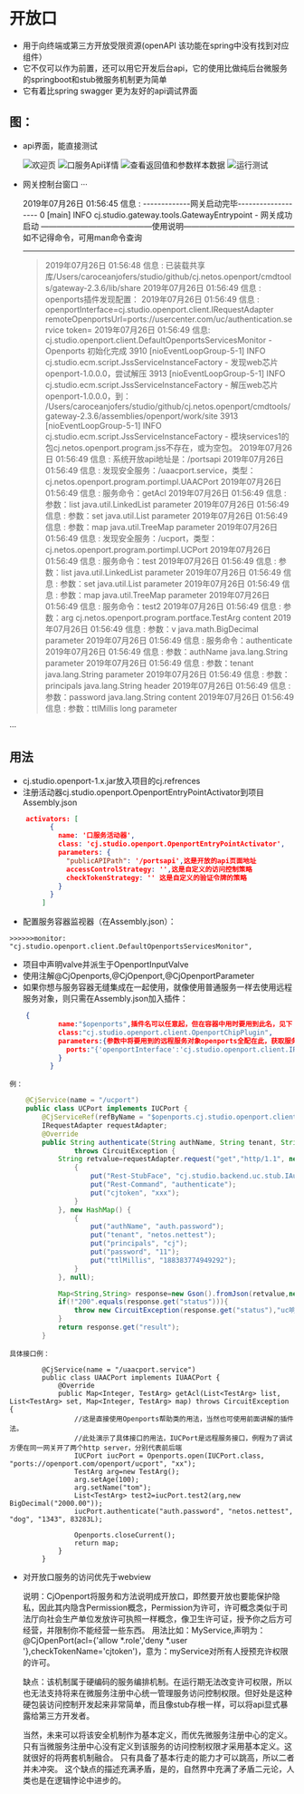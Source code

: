 # 开放口
- 用于向终端或第三方开放受限资源(openAPI 该功能在spring中没有找到对应组件）
- 它不仅可以作为前置，还可以用它开发后台api，它的使用比做纯后台微服务的springboot和stub微服务机制更为简单
- 它有着比spring swagger 更为友好的api调试界面
## 图：

- api界面，能直接测试

    ![欢迎页](https://github.com/carocean/cj.netos.openport/blob/master/documents/welcome.png)
    ![口服务Api详情](https://github.com/carocean/cj.netos.openport/blob/master/documents/viewports.png)
    ![查看返回值和参数样本数据](https://github.com/carocean/cj.netos.openport/blob/master/documents/viewsimple.png)
    ![运行测试](https://github.com/carocean/cj.netos.openport/blob/master/documents/runtest.png)


- 网关控制台窗口
···

    2019年07月26日 01:56:45  信息 : -------------网关启动完毕-------------------
    0    [main] INFO  cj.studio.gateway.tools.GatewayEntrypoint  - 网关成功启动
    ——————————————使用说明——————————————
           如不记得命令，可用man命令查询
    __________________________________

    >2019年07月26日 01:56:48  信息 : 已装载共享库/Users/caroceanjofers/studio/github/cj.netos.openport/cmdtools/gateway-2.3.6/lib/share
    2019年07月26日 01:56:49  信息 : openports插件发现配置：
    2019年07月26日 01:56:49  信息 : 		openportInterface=cj.studio.openport.client.IRequestAdapter remoteOpenportsUrl=ports://usercenter.com/uc/authentication.service token=
    2019年07月26日 01:56:49  信息: cj.studio.openport.client.DefaultOpenportsServicesMonitor - Openports 初始化完成
    3910 [nioEventLoopGroup-5-1] INFO  cj.studio.ecm.script.JssServiceInstanceFactory  - 发现web芯片openport-1.0.0.0，尝试解压
    3913 [nioEventLoopGroup-5-1] INFO  cj.studio.ecm.script.JssServiceInstanceFactory  - 解压web芯片openport-1.0.0.0，到：
    /Users/caroceanjofers/studio/github/cj.netos.openport/cmdtools/gateway-2.3.6/assemblies/openport/work/site
    3913 [nioEventLoopGroup-5-1] INFO  cj.studio.ecm.script.JssServiceInstanceFactory  - 模块services1的包cj.netos.openport.program.jss不存在，或为空包。
    2019年07月26日 01:56:49  信息 : 系统开放api地址是：/portsapi
    2019年07月26日 01:56:49  信息 : 发现安全服务：/uaacport.service，类型：cj.netos.openport.program.portimpl.UAACPort
    2019年07月26日 01:56:49  信息 : 		服务命令：getAcl
    2019年07月26日 01:56:49  信息 : 				参数：list java.util.LinkedList parameter
    2019年07月26日 01:56:49  信息 : 				参数：set java.util.List parameter
    2019年07月26日 01:56:49  信息 : 				参数：map java.util.TreeMap parameter
    2019年07月26日 01:56:49  信息 : 发现安全服务：/ucport，类型：cj.netos.openport.program.portimpl.UCPort
    2019年07月26日 01:56:49  信息 : 		服务命令：test
    2019年07月26日 01:56:49  信息 : 				参数：list java.util.LinkedList parameter
    2019年07月26日 01:56:49  信息 : 				参数：set java.util.List parameter
    2019年07月26日 01:56:49  信息 : 				参数：map java.util.TreeMap parameter
    2019年07月26日 01:56:49  信息 : 		服务命令：test2
    2019年07月26日 01:56:49  信息 : 				参数：arg cj.netos.openport.program.portface.TestArg content
    2019年07月26日 01:56:49  信息 : 				参数：v java.math.BigDecimal parameter
    2019年07月26日 01:56:49  信息 : 		服务命令：authenticate
    2019年07月26日 01:56:49  信息 : 				参数：authName java.lang.String parameter
    2019年07月26日 01:56:49  信息 : 				参数：tenant java.lang.String parameter
    2019年07月26日 01:56:49  信息 : 				参数：principals java.lang.String header
    2019年07月26日 01:56:49  信息 : 				参数：password java.lang.String content
    2019年07月26日 01:56:49  信息 : 				参数：ttlMillis long parameter

···

## 用法
- cj.studio.openport-1.x.jar放入项目的cj.refrences
- 注册活动器cj.studio.openport.OpenportEntryPointActivator到项目Assembly.json
``` json
    activators: [
          {
            name: '口服务活动器',
            class: 'cj.studio.openport.OpenportEntryPointActivator',
            parameters: {
              "publicAPIPath": '/portsapi',这是开放的api页面地址
              accessControlStrategy: '',这是自定义的访问控制策略
              checkTokenStrategy: '' 这是自定义的验证令牌的策略
            }
          }
        ]
```
- 配置服务容器监视器（在Assembly.json）：
```
>>>>>>monitor: "cj.studio.openport.client.DefaultOpenportsServicesMonitor",

```
- 项目中声明valve并派生于OpenportInputValve
- 使用注解@CjOpenports,@CjOpenport,@CjOpenportParameter
- 如果你想与服务容器无缝集成在一起使用，就像使用普通服务一样去使用远程服务对象，则只需在Assembly.json加入插件：
``` json
    {
            name:"$openports",插件名可以任意起，但在容器中用时要用到此名，见下：
            class:"cj.studio.openport.client.OpenportChipPlugin",
            parameters:{参数中将要用到的远程服务对象openports全配在此，获取服务时按接口调用
              ports:"{'openportInterface':'cj.studio.openport.client.IRequestAdapter','remoteOpenportsUrl':'ports://usercenter.com/uc/authentication.service','token':''}"
            }
          }
```
    例：
``` java
    @CjService(name = "/ucport")
    public class UCPort implements IUCPort {
        @CjServiceRef(refByName = "$openports.cj.studio.openport.client.IRequestAdapter")//$openports是前面配置的插件名。自动注入该服务，IRequestAdapter是调用任意接口的形式，当然可以返回具体接口对象，见后：
        IRequestAdapter requestAdapter;
        @Override
        public String authenticate(String authName, String tenant, String principals, String password, long ttlMillis)
                throws CircuitException {
            String retvalue=requestAdapter.request("get","http/1.1", new HashMap() {
                {
                    put("Rest-StubFace", "cj.studio.backend.uc.stub.IAuthenticationStub");
                    put("Rest-Command", "authenticate");
                    put("cjtoken", "xxx");
                }
            }, new HashMap() {
                {
                    put("authName", "auth.password");
                    put("tenant", "netos.nettest");
                    put("principals", "cj");
                    put("password", "11");
                    put("ttlMillis", "188383774949292");
                }
            }, null);

            Map<String,String> response=new Gson().fromJson(retvalue,new TypeToken<HashMap<String,String>>(){}.getType());
            if(!"200".equals(response.get("status"))){
                throw new CircuitException(response.get("status"),"uc响应错误："+response.get("message"));
            }
            return response.get("result");
        }
```

    具体接口例：
```
        @CjService(name = "/uaacport.service")
        public class UAACPort implements IUAACPort {
            @Override
            public Map<Integer, TestArg> getAcl(List<TestArg> list, List<TestArg> set, Map<Integer, TestArg> map) throws CircuitException {
                //这是直接使用Openports帮助类的用法，当然也可使用前面讲解的插件法。
                //此处演示了具体接口的用法，IUCPort是远程服务接口，例程为了调试方便在同一网关开了两个http server，分别代表前后端
                IUCPort iucPort = Openports.open(IUCPort.class, "ports://openport.com/openport/ucport", "xx");
                TestArg arg=new TestArg();
                arg.setAge(100);
                arg.setName("tom");
                List<TestArg> test2=iucPort.test2(arg,new BigDecimal("2000.00"));
                iucPort.authenticate("auth.password", "netos.nettest", "dog", "1343", 83283L);

                Openports.closeCurrent();
                return map;
            }
        }
```
- 对开放口服务的访问优先于webview

	说明：CjOpenport将服务和方法说明成开放口，即然要开放也要能保护隐私，因此其内隐含Permission概念，Permission为许可，许可概念类似于司法厅向社会生产单位发放许可执照一样概念，像卫生许可证，授予你之后方可经营，并限制你不能经营一些东西。
	用法比如：MyService,声明为：@CjOpenPort(acl={'allow *.role','deny *.user '},checkTokenName='cjtoken')，意为：myService对所有人授预充许权限的许可。

	缺点：该机制属于硬编码的服务编排机制。在运行期无法改变许可权限，所以也无法支持将来在微服务注册中心统一管理服务访问控制权限。但好处是这种硬包装访问控制开发起来非常简单，而且像stub存根一样，可以将api显式暴露给第三方开发者。

	当然，未来可以将该安全机制作为基本定义，而优先微服务注册中心的定义。只有当微服务注册中心没有定义到该服务的访问控制权限才采用基本定义。这就很好的将两套机制融合。
	只有具备了基本行走的能力才可以跳高，所以二者并未冲突。
	这个缺点的描述充满矛盾，是的，自然界中充满了矛盾二元论，人类也是在逻辑悖论中进步的。
	
	
